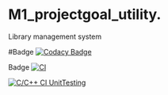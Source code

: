 # M1_projectgoal_utility.
Library management system 

#Badge
[![Codacy Badge](https://app.codacy.com/project/badge/Grade/336831a1aeba447090acaec6f5bdae2f)](https://www.codacy.com/gh/Anithknb/M1_projectgoal_utility./dashboard?utm_source=github.com&amp;utm_medium=referral&amp;utm_content=Anithknb/M1_projectgoal_utility.&amp;utm_campaign=Badge_Grade)

Badge 
[![CI](https://github.com/Anithknb/M1_projectgoal_utility./actions/workflows/main.yml/badge.svg?branch=main)](https://github.com/Anithknb/M1_projectgoal_utility./actions/workflows/main.yml)

[![C/C++ CI UnitTesting](https://github.com/Anithknb/M1_projectgoal_utility./actions/workflows/c-cpp_unit.yml/badge.svg)](https://github.com/Anithknb/M1_projectgoal_utility./actions/workflows/c-cpp_unit.yml)
